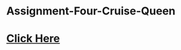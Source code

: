 # Assignment-Four-Cruise-Queen
<a href=" https://shahriar-kabir.github.io/assignment-four-cruise-queen/"><h1>Click Here</h1>
